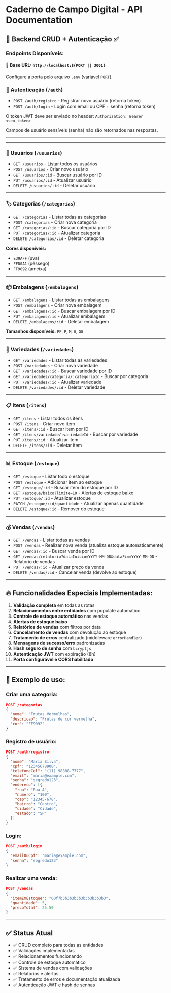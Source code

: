 # Caderno de Campo Digital - API Documentation

## 🎯 Backend CRUD + Autenticação ✅

### Endpoints Disponíveis:

#### 🔗 Base URL: `http://localhost:${PORT || 3001}`
Configure a porta pelo arquivo `.env` (variável `PORT`).
### 🔐 **Autenticação** (`/auth`)
- `POST /auth/registro` - Registrar novo usuário (retorna token)
- `POST /auth/login` - Login com email ou CPF + senha (retorna token)

O token JWT deve ser enviado no header:
`Authorization: Bearer <seu_token>`

Campos de usuário sensíveis (senha) não são retornados nas respostas.

---

---

### 👤 **Usuários** (`/usuarios`)
- `GET /usuarios` - Listar todos os usuários
- `POST /usuarios` - Criar novo usuário
- `GET /usuarios/:id` - Buscar usuário por ID
- `PUT /usuarios/:id` - Atualizar usuário
- `DELETE /usuarios/:id` - Deletar usuário

---

### 🏷️ **Categorias** (`/categorias`)
- `GET /categorias` - Listar todas as categorias
- `POST /categorias` - Criar nova categoria
- `GET /categorias/:id` - Buscar categoria por ID
- `PUT /categorias/:id` - Atualizar categoria
- `DELETE /categorias/:id` - Deletar categoria

**Cores disponíveis:**
- `E39AFF` (uva)
- `FFD0A1` (pêssego)
- `FF9092` (ameixa)

---

### 📦 **Embalagens** (`/embalagens`)
- `GET /embalagens` - Listar todas as embalagens
- `POST /embalagens` - Criar nova embalagem
- `GET /embalagens/:id` - Buscar embalagem por ID
- `PUT /embalagens/:id` - Atualizar embalagem
- `DELETE /embalagens/:id` - Deletar embalagem

**Tamanhos disponíveis:** `PP`, `P`, `M`, `G`, `GG`

---

### 🌱 **Variedades** (`/variedades`)
- `GET /variedades` - Listar todas as variedades
- `POST /variedades` - Criar nova variedade
- `GET /variedades/:id` - Buscar variedade por ID
- `GET /variedades/categoria/:categoriaId` - Buscar por categoria
- `PUT /variedades/:id` - Atualizar variedade
- `DELETE /variedades/:id` - Deletar variedade

---

### 📋 **Itens** (`/itens`)
- `GET /itens` - Listar todos os itens
- `POST /itens` - Criar novo item
- `GET /itens/:id` - Buscar item por ID
- `GET /itens/variedade/:variedadeId` - Buscar por variedade
- `PUT /itens/:id` - Atualizar item
- `DELETE /itens/:id` - Deletar item

---

### 📊 **Estoque** (`/estoque`)
- `GET /estoque` - Listar todo o estoque
- `POST /estoque` - Adicionar item ao estoque
- `GET /estoque/:id` - Buscar item do estoque por ID
- `GET /estoque/baixo?limite=10` - Alertas de estoque baixo
- `PUT /estoque/:id` - Atualizar estoque
- `PATCH /estoque/:id/quantidade` - Atualizar apenas quantidade
- `DELETE /estoque/:id` - Remover do estoque

---

### 💰 **Vendas** (`/vendas`)
- `GET /vendas` - Listar todas as vendas
- `POST /vendas` - Realizar nova venda (atualiza estoque automaticamente)
- `GET /vendas/:id` - Buscar venda por ID
- `GET /vendas/relatorio?dataInicio=YYYY-MM-DD&dataFim=YYYY-MM-DD` - Relatório de vendas
- `PUT /vendas/:id` - Atualizar preço da venda
- `DELETE /vendas/:id` - Cancelar venda (devolve ao estoque)

---

## 🔥 **Funcionalidades Especiais Implementadas:**

1. **Validação completa** em todas as rotas
2. **Relacionamentos entre entidades** com populate automático
3. **Controle de estoque automático** nas vendas
4. **Alertas de estoque baixo**
5. **Relatórios de vendas** com filtros por data
6. **Cancelamento de vendas** com devolução ao estoque
7. **Tratamento de erros** centralizado (middleware `errorHandler`)
8. **Mensagens de sucesso/erro** padronizadas
9. **Hash seguro de senha** com `bcryptjs`
10. **Autenticação JWT** com expiração (8h)
11. **Porta configurável e CORS habilitado**

---

## 📝 **Exemplo de uso:**

### Criar uma categoria:
```json
POST /categorias
{
  "nome": "Frutas Vermelhas",
  "descricao": "Frutas de cor vermelha",
  "cor": "FF9092"
}
```

### Registro de usuário:
```json
POST /auth/registro
{
  "nome": "Maria Silva",
  "cpf": "12345678900",
  "telefoneCel": "(11) 98888-7777",
  "email": "maria@example.com",
  "senha": "segredo123",
  "endereco": [{
    "rua": "Rua A",
    "numero": "100",
    "cep": "12345-678",
    "bairro": "Centro",
    "cidade": "Cidade",
    "estado": "SP"
  }]
}
```

### Login:
```json
POST /auth/login
{
  "emailOuCpf": "maria@example.com",
  "senha": "segredo123"
}
```

### Realizar uma venda:
```json
POST /vendas
{
  "itemEmEstoque": "60f7b3b3b3b3b3b3b3b3b3b3",
  "quantidade": 5,
  "precoTotal": 25.50
}
```

---

## ✅ **Status Atual**

- ✅ CRUD completo para todas as entidades
- ✅ Validações implementadas
- ✅ Relacionamentos funcionando
- ✅ Controle de estoque automático
- ✅ Sistema de vendas com validações
- ✅ Relatórios e alertas
- ✅ Tratamento de erros e documentação atualizada
- ✅ Autenticação JWT e hash de senhas
